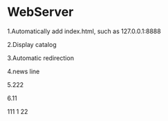 # WebServer
1.Automatically add index.html, such as 127.0.0.1:8888  

2.Display catalog  

3.Automatic redirection

4.news line

5.222

6.11


111
1
22